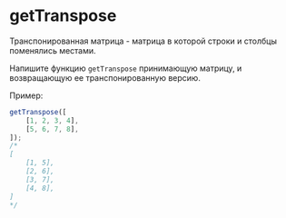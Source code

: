 # getTranspose

Транспонированная матрица - матрица в которой строки и столбцы поменялись местами.

Напишите функцию `getTranspose` принимающую матрицу, и возвращающую ее транспонированную версию.

Пример:

```javascript
getTranspose([
	[1, 2, 3, 4],
	[5, 6, 7, 8],
]);
/*
[
    [1, 5],
    [2, 6],
    [3, 7],
    [4, 8],
]
*/
```
